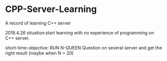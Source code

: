 # CPP-Server-Learning
A record of learning C++ server

2018.4.26
situation:start learning with no experience of programming on C++ server.

short-time-objective:
RUN N-QUEEN Question on several server and get the right result (maybe when N = 20)
